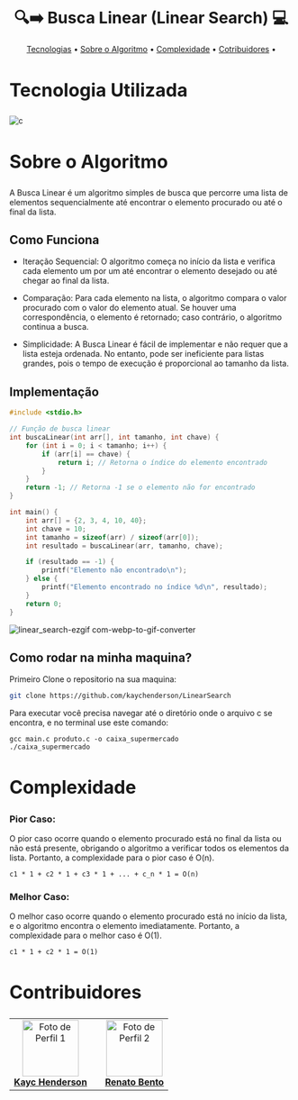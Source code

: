 <div>
<br>

<h1 align="center" style="font-weight: bold;"> 🔍➡️ Busca Linear (Linear Search) 💻</h1>
<p align="center">
    <a href="#tech">Tecnologias</a> •
    <a href="#about">Sobre o Algoritmo</a> •
    <a href="#complexity">Complexidade</a> •
    <a href="#colab">Cotribuidores</a> •
</p>

<div>
  <h2 id="tech" style="font-weight: bold; font-size: 2rem">Tecnologia Utilizada</h2> 
  <img align="center" alt="c" src="https://img.shields.io/badge/C-FFFFFF?style=for-the-badge&logo=c&logoColor=black"/>

  <h2 id="about" style="font-weight: bold; font-size: 2rem">Sobre o Algoritmo</h2>

A Busca Linear é um algoritmo simples de busca que percorre uma lista de elementos sequencialmente até encontrar o elemento procurado ou até o final da lista. 
## Como Funciona

- Iteração Sequencial: O algoritmo começa no início da lista e verifica cada elemento um por um até encontrar o elemento desejado ou até chegar ao final da lista.

- Comparação: Para cada elemento na lista, o algoritmo compara o valor procurado com o valor do elemento atual. Se houver uma correspondência, o elemento é retornado; caso contrário, o algoritmo continua a busca.

- Simplicidade: A Busca Linear é fácil de implementar e não requer que a lista esteja ordenada. No entanto, pode ser ineficiente para listas grandes, pois o tempo de execução é proporcional ao tamanho da lista.

## Implementação

```c
#include <stdio.h>

// Função de busca linear
int buscaLinear(int arr[], int tamanho, int chave) {
    for (int i = 0; i < tamanho; i++) {
        if (arr[i] == chave) {
            return i; // Retorna o índice do elemento encontrado
        }
    }
    return -1; // Retorna -1 se o elemento não for encontrado
}

int main() {
    int arr[] = {2, 3, 4, 10, 40};
    int chave = 10;
    int tamanho = sizeof(arr) / sizeof(arr[0]);
    int resultado = buscaLinear(arr, tamanho, chave);

    if (resultado == -1) {
        printf("Elemento não encontrado\n");
    } else {
        printf("Elemento encontrado no índice %d\n", resultado);
    }
    return 0;
}
```

![linear_search-ezgif com-webp-to-gif-converter](https://github.com/user-attachments/assets/386aecd4-a3f4-4fff-ac26-1bd6dda0d3a3)


## Como rodar na minha maquina?

Primeiro Clone o repositorio na sua maquina:

```bash
git clone https://github.com/kaychenderson/LinearSearch
```

Para executar você precisa navegar até o diretório onde o arquivo c se encontra, e no terminal use este comando:

```
gcc main.c produto.c -o caixa_supermercado
./caixa_supermercado
```

  <h2 id="complexity" style="font-weight: bold; font-size: 2rem">Complexidade</h2>

### Pior Caso:

O pior caso ocorre quando o elemento procurado está no final da lista ou não está presente, obrigando o algoritmo a verificar todos os elementos da lista. Portanto, a complexidade para o pior caso é O(n).

```
c1 * 1 + c2 * 1 + c3 * 1 + ... + c_n * 1 = O(n)
```

### Melhor Caso:

O melhor caso ocorre quando o elemento procurado está no início da lista, e o algoritmo encontra o elemento imediatamente. Portanto, a complexidade para o melhor caso é O(1).

```
c1 * 1 + c2 * 1 = O(1)
```
  
  <h2 id="colab" style="font-weight: bold; font-size: 2rem">Contribuidores</h2>
 
  <table>
    <tr>
      <td align="center">
        <a href="#">
          <img src="https://avatars.githubusercontent.com/u/146909378?v=4" width="100px;" alt="Foto de Perfil 1"/><br>
          <sub>
            <a href="https://github.com/kaychenderson"><b>Kayc Henderson</b></a>
          </sub>
        </a>
      </td>
          </sub>
        </a>
      </td>
      <td align="center">
        <a href="#">
        </a>
      </td>
      <td align="center">
        <a href="#">
          <img src="https://avatars.githubusercontent.com/u/167001503?v=4" width="100px;" alt="Foto de Perfil 2"/><br>
            <sub>
              <a href="https://github.com/renat0ben"><b>Renato Bento</b></a>
            </sub>
        </a>
      </td>
    </tr>
  </table>
</div>
